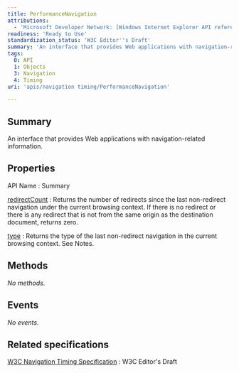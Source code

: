 ```yaml
---
title: PerformanceNavigation
attributions:
  - 'Microsoft Developer Network: [Windows Internet Explorer API reference Article](http://msdn.microsoft.com/en-us/library/ie/hh828809%28v=vs.85%29.aspx)'
readiness: 'Ready to Use'
standardization_status: 'W3C Editor''s Draft'
summary: 'An interface that provides Web applications with navigation-related information.'
tags:
  0: API
  1: Objects
  3: Navigation
  4: Timing
uri: 'apis/navigation timing/PerformanceNavigation'

---
```

## <span>Summary</span>

An interface that provides Web applications with navigation-related information.

## <span>Properties</span>

API Name
:   Summary

[redirectCount](/apis/navigation_timing/PerformanceNavigation/redirectCount)
:   Returns the number of redirects since the last non-redirect navigation under the current browsing context. If there is no redirect or there is any redirect that is not from the same origin as the destination document, returns zero.

[type](/apis/navigation_timing/PerformanceNavigation/type)
:   Returns the type of the last non-redirect navigation in the current browsing context. See Notes.

## <span>Methods</span>

*No methods.*

## <span>Events</span>

*No events.*

## <span>Related specifications</span>

[W3C Navigation Timing Specification](http://w3c-test.org/webperf/specs/NavigationTiming/)
:   W3C Editor's Draft
